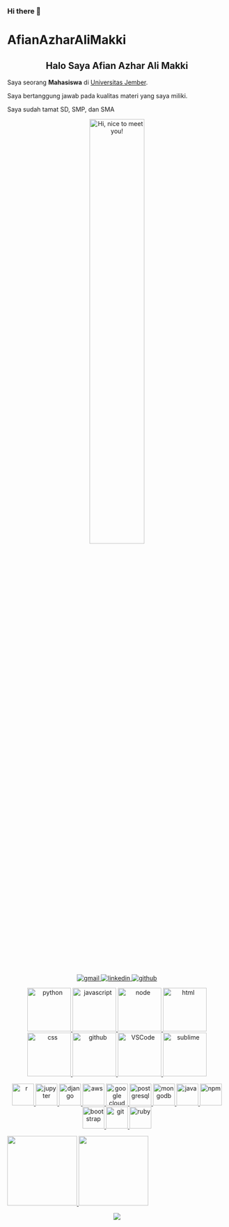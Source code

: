 ### Hi there 👋

# AfianAzharAliMakki

<div align="center">
  <h2> 
    Halo Saya Afian Azhar Ali Makki
  </h2>
</div>


Saya seorang **Mahasiswa** di [Universitas Jember](https://unej.ac.id/).

Saya bertanggung jawab pada kualitas materi yang saya miliki.

Saya sudah tamat SD, SMP, dan SMA

<p align="center">
  <img src="file:///E:/IMG20191226130743.jpg" width=50% title="Hi, nice to meet you!">
</p>

<p align="center">
  <a href="mailto:afianazhar@gmail.com"><img src="https://img.icons8.com/doodle/96/000000/gmail-new.png" title="gmail">
  <a href="https://www.linkedin.com/in/afian-alimakki-1262a0202/"><img src="https://img.icons8.com/doodle/96/000000/linkedin-circled.png" title="linkedin">
  <a href="https://github.com/afiianalimaki"><img src="https://img.icons8.com/doodle/96/000000/github--v1.png" title="github">
</p>
<p align="center">
  <img alt="python" src="https://i.giphy.com/media/LMt9638dO8dftAjtco/200.webp" width="100" title="python">
  <img alt="javascript" src="https://media3.giphy.com/media/ln7z2eWriiQAllfVcn/200w.webp" width="100" title="javascript">
  <img alt="node" src="https://media.giphy.com/media/kdFc8fubgS31b8DsVu/giphy.gif" width="100" title="node">
  <img alt-"html5" src="https://media.giphy.com/media/XAxylRMCdpbEWUAvr8/giphy.gif" width="100" title="html">
  <img alt="css" src="https://media.giphy.com/media/fsEaZldNC8A1PJ3mwp/giphy.gif" width="100" title="css">
  <img alt="github" src="https://i.giphy.com/media/KzJkzjggfGN5Py6nkT/200.webp" width="100" title="github">
  <img alt="VSCode" src="https://i.giphy.com/media/IdyAQJVN2kVPNUrojM/200.webp" width="100" title="vscode">
  <img alt="sublime" src="https://media.giphy.com/media/jnDKffgCfGYOp6cMTK/giphy.gif" width="100" title="sublime">
</p>

<p align="center">
  <span><img src="https://cdn.jsdelivr.net/gh/devicons/devicon@latest/icons/r/r-original.svg" width="50px" title="r"></span>
  <span><img src="https://cdn.jsdelivr.net/gh/devicons/devicon@latest/icons/jupyter/jupyter-original.svg" width="50px" title="jupyter"></span>
  <span><img src="https://cdn.jsdelivr.net/gh/devicons/devicon@latest/icons/django/django-original.svg" width="50px" title="django"></span>
  <span><img src="https://cdn.jsdelivr.net/gh/devicons/devicon@latest/icons/amazonwebservices/amazonwebservices-original.svg" width="50px" title="aws"></span>
  <span><img src="https://cdn.jsdelivr.net/gh/devicons/devicon@latest/icons/googlecloud/googlecloud-original.svg" width="50px" title="google cloud"></span>
  <span><img src="https://cdn.jsdelivr.net/gh/devicons/devicon@latest/icons/postgresql/postgresql-original.svg" width="50px" title="postgresql"></span>
  <span><img src="https://cdn.jsdelivr.net/gh/devicons/devicon@latest/icons/mongodb/mongodb-original.svg" width="50px" title="mongodb"></span>
  <span><img src="https://cdn.jsdelivr.net/gh/devicons/devicon@latest/icons/java/java-original.svg" width="50px" title="java"></span>
  <span><img src="https://cdn.jsdelivr.net/gh/devicons/devicon@latest/icons/npm/npm-original-wordmark.svg" width="50px" title="npm"></span>
  <span><img src="https://cdn.jsdelivr.net/gh/devicons/devicon@latest/icons/bootstrap/bootstrap-plain.svg" width="50px" title="bootstrap"></span>
  <span><img src="https://cdn.jsdelivr.net/gh/devicons/devicon@latest/icons/git/git-original.svg" width="50px" title="git"></span>
  <span><img src="https://cdn.jsdelivr.net/npm/devicons@1.8.0/!SVG/ruby.svg" width="50px" title="ruby"></span
</p>
  
<p align="left">
<a href="https://github.com/afiianalimaki">
  <img height="160em" src="https://github-readme-stats-eight-theta.vercel.app/api?username=afiianalimaki&show_icons=true&theme=algolia&include_all_commits=true&count_private=true"/>
  <img height="160em" src="https://github-readme-stats-eight-theta.vercel.app/api/top-langs/?username=afiianalimaki&layout=compact&langs_count=8&theme=algolia"/>
</a>
</p>
    
<p align="center">
  <a href="#">
      <img src="http://estruyf-github.azurewebsites.net/api/VisitorHit?user=shpatrickguo&repo=github-visitors-badge&countColor=%237B1E7A">
   </a>
</p>
